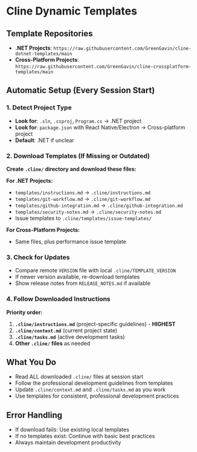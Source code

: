 # Cline Dynamic Templates

## Template Repositories
- **.NET Projects**: `https://raw.githubusercontent.com/GreenGavin/cline-dotnet-templates/main`
- **Cross-Platform Projects**: `https://raw.githubusercontent.com/GreenGavin/cline-crossplatform-templates/main`

## Automatic Setup (Every Session Start)

### 1. Detect Project Type
- **Look for**: `.sln`, `.csproj`, `Program.cs` → .NET project
- **Look for**: `package.json` with React Native/Electron → Cross-platform project  
- **Default**: .NET if unclear

### 2. Download Templates (If Missing or Outdated)
**Create `.cline/` directory and download these files:**

**For .NET Projects:**
- `templates/instructions.md` → `.cline/instructions.md`
- `templates/git-workflow.md` → `.cline/git-workflow.md`
- `templates/github-integration.md` → `.cline/github-integration.md`
- `templates/security-notes.md` → `.cline/security-notes.md`
- Issue templates to `.cline/templates/issue-templates/`

**For Cross-Platform Projects:**
- Same files, plus performance issue template

### 3. Check for Updates
- Compare remote `VERSION` file with local `.cline/TEMPLATE_VERSION`
- If newer version available, re-download templates
- Show release notes from `RELEASE_NOTES.md` if available

### 4. Follow Downloaded Instructions
**Priority order:**
1. **`.cline/instructions.md`** (project-specific guidelines) - **HIGHEST**
2. **`.cline/context.md`** (current project state)
3. **`.cline/tasks.md`** (active development tasks)
4. **Other `.cline/` files** as needed

## What You Do
- Read ALL downloaded `.cline/` files at session start
- Follow the professional development guidelines from templates
- Update `.cline/context.md` and `.cline/tasks.md` as you work
- Use templates for consistent, professional development practices

## Error Handling
- If download fails: Use existing local templates
- If no templates exist: Continue with basic best practices
- Always maintain development productivity
